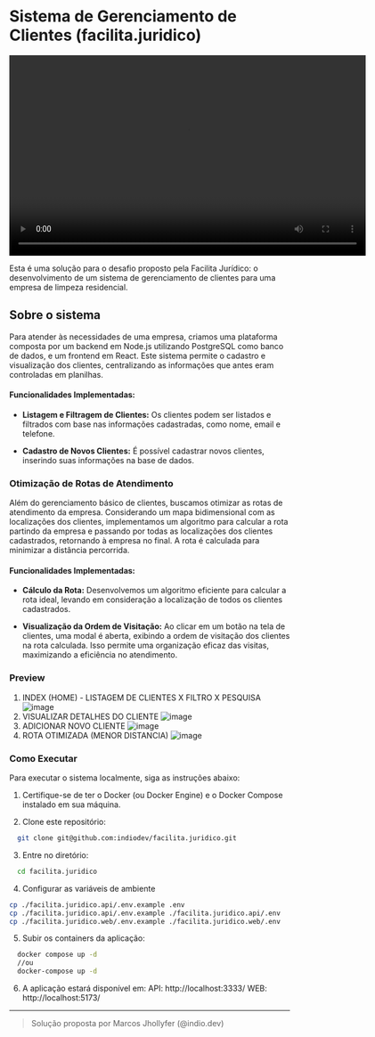 # Sistema de Gerenciamento de Clientes (facilita.juridico)

<video width="640" height="360" controls>
  <source src="[https://youtu.be/mMAYszSkAfs](https://youtu.be/mMAYszSkAfs)" type="video/mp4">
  Seu navegador não suporta o elemento de vídeo.
</video>



Esta é uma solução para o desafio proposto pela Facilita Jurídico: o desenvolvimento de um sistema de gerenciamento de clientes para uma empresa de limpeza residencial.

## Sobre o sistema

Para atender às necessidades de uma empresa, criamos uma plataforma composta por um backend em Node.js utilizando PostgreSQL como banco de dados, e um frontend em React. Este sistema permite o cadastro e visualização dos clientes, centralizando as informações que antes eram controladas em planilhas.

#### Funcionalidades Implementadas:

- **Listagem e Filtragem de Clientes:** Os clientes podem ser listados e filtrados com base nas informações cadastradas, como nome, email e telefone.
  
- **Cadastro de Novos Clientes:** É possível cadastrar novos clientes, inserindo suas informações na base de dados.

### Otimização de Rotas de Atendimento

Além do gerenciamento básico de clientes, buscamos otimizar as rotas de atendimento da empresa. Considerando um mapa bidimensional com as localizações dos clientes, implementamos um algoritmo para calcular a rota partindo da empresa e passando por todas as localizações dos clientes cadastrados, retornando à empresa no final. A rota é calculada para minimizar a distância percorrida.

#### Funcionalidades Implementadas:

- **Cálculo da Rota:** Desenvolvemos um algoritmo eficiente para calcular a rota ideal, levando em consideração a localização de todos os clientes cadastrados.
  
- **Visualização da Ordem de Visitação:** Ao clicar em um botão na tela de clientes, uma modal é aberta, exibindo a ordem de visitação dos clientes na rota calculada. Isso permite uma organização eficaz das visitas, maximizando a eficiência no atendimento.

### Preview
1. INDEX (HOME) - LISTAGEM DE CLIENTES X FILTRO X PESQUISA
![image](https://github.com/indiodev/facilita.juridico/assets/67079657/81cecafb-1bf3-4955-bb4a-8b09606294a5)
2. VISUALIZAR DETALHES DO CLIENTE
![image](https://github.com/indiodev/facilita.juridico/assets/67079657/2793306c-66b7-44fe-bd57-f5d4ee84d003)
3. ADICIONAR NOVO CLIENTE
![image](https://github.com/indiodev/facilita.juridico/assets/67079657/aa4bbca7-949c-4dd5-9f91-b93a514b70b4)
4. ROTA OTIMIZADA (MENOR DISTANCIA)
![image](https://github.com/indiodev/facilita.juridico/assets/67079657/fe14e6fe-d9ac-4d89-bf9a-a180cdf17d6d)

### Como Executar

Para executar o sistema localmente, siga as instruções abaixo:

1. Certifique-se de ter o Docker (ou Docker Engine) e o Docker Compose instalado em sua máquina.

2. Clone este repositório:
```bash 
  git clone git@github.com:indiodev/facilita.juridico.git
```
3. Entre no diretório:
```bash 
  cd facilita.juridico
```

4. Configurar as variáveis de ambiente 
```bash
cp ./facilita.juridico.api/.env.example .env
cp ./facilita.juridico.api/.env.example ./facilita.juridico.api/.env
cp ./facilita.juridico.web/.env.example ./facilita.juridico.web/.env
```
5. Subir os containers da aplicação:
```bash 
  docker compose up -d
  //ou
  docker-compose up -d
```
6. A aplicação estará disponível em:
API: http://localhost:3333/
WEB: http://localhost:5173/

---

> Solução proposta por Marcos Jhollyfer (@indio.dev) 

